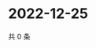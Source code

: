 # 2022-12-25

共 0 条

<!-- BEGIN WEIBO -->
<!-- 最后更新时间 Sun Dec 25 2022 19:10:17 GMT+0800 (China Standard Time) -->

<!-- END WEIBO -->
